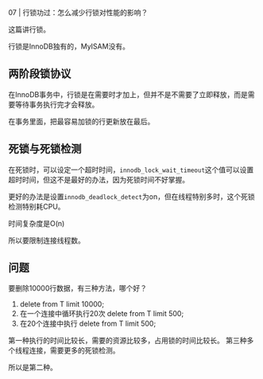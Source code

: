 07 | 行锁功过：怎么减少行锁对性能的影响？

这篇讲行锁。

行锁是InnoDB独有的，MyISAM没有。


## 两阶段锁协议

在InnoDB事务中，行锁是在需要时才加上，但并不是不需要了立即释放，而是需要等待事务执行完才会释放。

在事务里面，把最容易加锁的行更新放在最后。

## 死锁与死锁检测



在死锁时，可以设定一个超时时间，```innodb_lock_wait_timeout```这个值可以设置超时时间，但这不是最好的办法，因为死锁时间不好掌握。




更好的办法是设置```innodb_deadlock_detect```为on，但在线程特别多时，这个死锁检测特别耗CPU。

时间复杂度是O(n)

所以要限制连接线程数。


## 问题

要删除10000行数据，有三种方法，哪个好？

1. delete from T limit 10000;
2. 在一个连接中循环执行20次 delete from T limit 500;
3. 在20个连接中执行 delete from T limit 500;


第一种执行的时间比较长，需要的资源比较多，占用锁的时间比较长。
第三种多个线程连接，需要更多的死锁检测。

所以是第二种。


